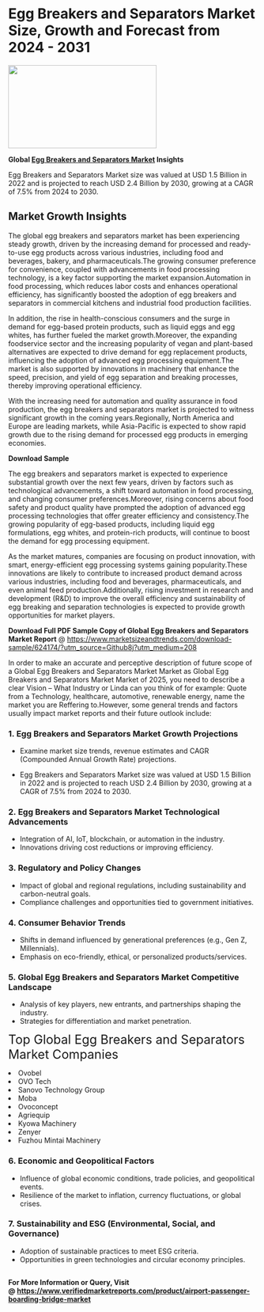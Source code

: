 <H1>Egg Breakers and Separators Market Size, Growth and Forecast from 2024 - 2031</H1><img class="aligncenter size-medium wp-image-584254" src="https://thirdeyenews.in/wp-content/uploads/2024/09/Global-Market-Research-300x168.jpeg" alt="" width="300" height="168" /><p><strong>Global&nbsp;<a href="https://www.marketsizeandtrends.com/download-sample/624174/?utm_source=Github8j?utm_medium=208">Egg Breakers and Separators Market</a> Insights</strong></p><p>Egg Breakers and Separators Market size was valued at USD 1.5 Billion in 2022 and is projected to reach USD 2.4 Billion by 2030, growing at a CAGR of 7.5% from 2024 to 2030.</p><p><h2>Market Growth Insights</h2> <p>The global egg breakers and separators market has been experiencing steady growth, driven by the increasing demand for processed and ready-to-use egg products across various industries, including food and beverages, bakery, and pharmaceuticals.The growing consumer preference for convenience, coupled with advancements in food processing technology, is a key factor supporting the market expansion.Automation in food processing, which reduces labor costs and enhances operational efficiency, has significantly boosted the adoption of egg breakers and separators in commercial kitchens and industrial food production facilities.</p> <p>In addition, the rise in health-conscious consumers and the surge in demand for egg-based protein products, such as liquid eggs and egg whites, has further fueled the market growth.Moreover, the expanding foodservice sector and the increasing popularity of vegan and plant-based alternatives are expected to drive demand for egg replacement products, influencing the adoption of advanced egg processing equipment.The market is also supported by innovations in machinery that enhance the speed, precision, and yield of egg separation and breaking processes, thereby improving operational efficiency.</p> <p>With the increasing need for automation and quality assurance in food production, the egg breakers and separators market is projected to witness significant growth in the coming years.Regionally, North America and Europe are leading markets, while Asia-Pacific is expected to show rapid growth due to the rising demand for processed egg products in emerging economies.</p> <p><strong>Download Sample</strong></p> <p>The egg breakers and separators market is expected to experience substantial growth over the next few years, driven by factors such as technological advancements, a shift toward automation in food processing, and changing consumer preferences.Moreover, rising concerns about food safety and product quality have prompted the adoption of advanced egg processing technologies that offer greater efficiency and consistency.The growing popularity of egg-based products, including liquid egg formulations, egg whites, and protein-rich products, will continue to boost the demand for egg processing equipment.</p> <p>As the market matures, companies are focusing on product innovation, with smart, energy-efficient egg processing systems gaining popularity.These innovations are likely to contribute to increased product demand across various industries, including food and beverages, pharmaceuticals, and even animal feed production.Additionally, rising investment in research and development (R&D) to improve the overall efficiency and sustainability of egg breaking and separation technologies is expected to provide growth opportunities for market players.</p> <p><span class=""><strong>Download Full PDF Sample Copy of Global Egg Breakers and Separators Market Report</strong> @ <a href="https://www.marketsizeandtrends.com/download-sample/624174/?utm_source=Github8j?utm_medium=208" target="_blank">https://www.marketsizeandtrends.com/download-sample/624174/?utm_source=Github8j?utm_medium=208</a></span></p><p>In order to make an accurate and perceptive description of future scope of a Global&nbsp;Egg Breakers and Separators Market Market as Global&nbsp;Egg Breakers and Separators Market Market of 2025, you need to describe a clear Vision &ndash; What Industry or Linda can you think of for example: Quote from a Technology, healthcare, automotive, renewable energy, name the market you are Reffering to.However, some general trends and factors usually impact market reports and their future outlook include:</p><h3>1.&nbsp;<strong>Egg Breakers and Separators Market Growth Projections</strong></h3><ul><li>Examine market size trends, revenue estimates and CAGR (Compounded Annual Growth Rate) projections.</li><li><p>Egg Breakers and Separators Market size was valued at USD 1.5 Billion in 2022 and is projected to reach USD 2.4 Billion by 2030, growing at a CAGR of 7.5% from 2024 to 2030.</p></li></ul><h3>2.&nbsp;<strong>Egg Breakers and Separators Market Technological Advancements</strong></h3><ul><li>Integration of AI, IoT, blockchain, or automation in the industry.</li><li>Innovations driving cost reductions or improving efficiency.</li></ul><h3>3.&nbsp;<strong>Regulatory and Policy Changes</strong></h3><ul><li>Impact of global and regional regulations, including sustainability and carbon-neutral goals.</li><li>Compliance challenges and opportunities tied to government initiatives.</li></ul><h3>4.&nbsp;<strong>Consumer Behavior Trends</strong></h3><ul><li>Shifts in demand influenced by generational preferences (e.g., Gen Z, Millennials).</li><li>Emphasis on eco-friendly, ethical, or personalized products/services.</li></ul><h3>5.&nbsp;<strong>Global Egg Breakers and Separators Market Competitive Landscape</strong></h3><ul><li>Analysis of key players, new entrants, and partnerships shaping the industry.</li><li>Strategies for differentiation and market penetration.</li></ul><p data-pm-slice="1 1 []"><span style="color: inherit; font-family: inherit; font-size: 25px;">Top Global Egg Breakers and Separators Market Companies</span></p><div class="" data-test-id=""><p><li>Ovobel</li><li> OVO Tech</li><li> Sanovo Technology Group</li><li> Moba</li><li> Ovoconcept</li><li> Agriequip</li><li> Kyowa Machinery</li><li> Zenyer</li><li> Fuzhou Mintai Machinery</li></p></div><h3>6.&nbsp;<strong>Economic and Geopolitical Factors</strong></h3><ul><li>Influence of global economic conditions, trade policies, and geopolitical events.</li><li>Resilience of the market to inflation, currency fluctuations, or global crises.</li></ul><h3>7.&nbsp;<strong>Sustainability and ESG (Environmental, Social, and Governance)</strong></h3><ul><li>Adoption of sustainable practices to meet ESG criteria.</li><li>Opportunities in green technologies and circular economy principles.</li></ul><h2><strong style="font-size: 14px;">For More Information or Query, Visit @&nbsp;</strong><a style="background-color: #ffffff; font-size: 14px;" href="https://www.marketsizeandtrends.com/report/egg-breakers-and-separators-market/" target="_blank">https://www.verifiedmarketreports.com/product/airport-passenger-boarding-bridge-market</a></h2>